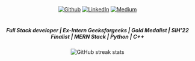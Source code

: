 
<!--
<div id="badges" align="center">
  <a href="https://www.linkedin.com/in/sahil-ali-a86423206/">
    <img src="https://img.shields.io/badge/LinkedIn-blue?style=for-the-badge&logo=linkedin&logoColor=white" alt="LinkedIn Badge"/>
  </a>
  <a href="https://medium.com/@sahilali">
    <img src="https://img.shields.io/badge/Medium-red?style=for-the-badge&logo=medium&logoColor=white" alt="Youtube Badge"/>
  </a>
  <a href="https://twitter.com/Sahilali22">
    <img src="https://img.shields.io/badge/Twitter-blue?style=for-the-badge&logo=twitter&logoColor=white" alt="Twitter Badge"/>
   </a><br>
  <img src="https://komarev.com/ghpvc/?username=sahilali8808&style=flat-square&color=blue" alt=""/>
</div>
-->

<div id="badges" align="center">
 <a href="https://github.com/sahilali8808" target="_blank"><img alt="Github" src="https://img.shields.io/badge/GitHub-%2312100E.svg?&style=for-the-badge&logo=Github&logoColor=white" /></a> 
 <a href="https://www.linkedin.com/in/sahilali20/" target="_blank"><img alt="LinkedIn" src="https://img.shields.io/badge/linkedin-%230077B5.svg?&style=for-the-badge&logo=linkedin&logoColor=white" /></a> 
 <a href="https://medium.com/@sahilali" target="_blank"><img alt="Medium" src="https://img.shields.io/badge/medium-%2312100E.svg?&style=for-the-badge&logo=medium&logoColor=white" /></a>
<!--  <img src="https://komarev.com/ghpvc/?username=sahilali8808&style=flat-square&color=blue" alt=""/> -->
</div>
<h1 align="center"></h1>
<h5 align="center">Full Stack developer | Ex-Intern Geeksforgeeks | Gold Medalist | SIH’22 Finalist | MERN Stack | Python | C++</h5>
<!-- <h6 align= "center" style="background-color:DodgerBlue;"> I am B.Tech CSE undergrad, Full Stack developer at Blubook Solutions. I have worked on and owned scalable products and have experience with working in a competitive environment. I have a firm hold and experience with several tech stacks like Node.Js, React, React Redux, NextJs, Typescript, React, MongoDB, ExpressJS, and SCSS. I have a keen interest in Data Structures and Algorithms and have solved about 300+ questions on various coding platforms and have a good rating on them. Along with being a quick learner, I like to thrive in fast-paced learning situations.NASA recognized my achievement in discovering an asteroid. I'm an active participant in the Smart India Hackathon 2022. Additionally, I'm a content creator on YouTube, a medium, and a blogger, aiming to share knowledge and inspire others.  

</h6> -->



<!--<hr>  -->

<!-- ![𝚐𝚒𝚝𝚑𝚞𝚋 𝚐𝚛𝚊𝚙𝚑](https://github-readme-activity-graph.vercel.app/graph?username=sahilali8808&theme=react-dark&hide_border=true&area=true)  -->


<!-- ![GitHub Activity Graph](https://activity-graph.herokuapp.com/graph?username=sahilali8808&bg_color=0D1117)   -->


<!--

<h3 align="left">Connect with me:</h3>
<p align="left">
<a href="https://linkedin.com/in/sahil-ali-a86423206" target="blank"><img align="center" src="https://raw.githubusercontent.com/rahuldkjain/github-profile-readme-generator/master/src/images/icons/Social/linked-in-alt.svg" alt="sahil-ali-a86423206" height="30" width="40" /></a>
<a href="https://instagram.com/captain_sahil_" target="blank"><img align="center" src="https://raw.githubusercontent.com/rahuldkjain/github-profile-readme-generator/master/src/images/icons/Social/instagram.svg" alt="captain_sahil_" height="30" width="40" /></a>
<a href="https://www.youtube.com/c/enigma shorts" target="blank"><img align="center" src="https://raw.githubusercontent.com/rahuldkjain/github-profile-readme-generator/master/src/images/icons/Social/youtube.svg" alt="enigma shorts" height="30" width="40" /></a>
</p>



<p><img align="left" src="https://github-readme-stats.vercel.app/api/top-langs?username=sahilali8808&show_icons=true&locale=en&layout=compact" alt="sahilali8808" /></p>

<p>&nbsp;<img align="center" src="https://github-readme-stats.vercel.app/api?username=sahilali8808&show_icons=true&locale=en" alt="sahilali8808" /></p>

<p><img align="center" src="https://github-readme-streak-stats.herokuapp.com/?user=sahilali8808&" alt="sahilali8808" /></p>



 [GitHub stats](https://github-readme-stats.vercel.app/api?username=sahilali8808&show_icons=true&count_private=true&bg_color=0D1117)  
 ![GitHub metrics](https://metrics.lecoq.io/sahilali8808) -->
<p align="center">
  <img src="https://github-readme-streak-stats.herokuapp.com/?user=sahilali8808&theme=black-ice&hide_border=true&stroke=0000&background=060A0CD0" alt="GitHub streak stats">
</p>  



    




